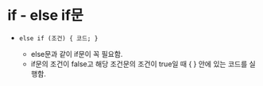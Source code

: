 # if - else if문

- `else if (조건) { 코드; }`
  
    - else문과 같이 if문이 꼭 필요함.
    - if문의 조건이 false고 해당 조건문의 조건이 true일 때 { } 안에 있는 코드를 실행함.
